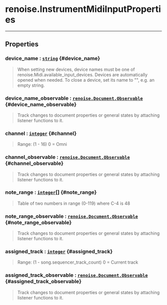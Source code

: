 # renoise.InstrumentMidiInputProperties  

<!-- toc -->
  

---  
## Properties
### device_name : [`string`](../../API/builtins/string.md) {#device_name}
> When setting new devices, device names must be one of
> renoise.Midi.available_input_devices.
> Devices are automatically opened when needed. To close a device, set its
> name to "", e.g. an empty string.

### device_name_observable : [`renoise.Document.Observable`](../../API/renoise/renoise.Document.Observable.md) {#device_name_observable}
> Track changes to document properties or general states by attaching listener
> functions to it.

### channel : [`integer`](../../API/builtins/integer.md) {#channel}
> Range: (1 - 16) 0 = Omni

### channel_observable : [`renoise.Document.Observable`](../../API/renoise/renoise.Document.Observable.md) {#channel_observable}
> Track changes to document properties or general states by attaching listener
> functions to it.

### note_range : [`integer`](../../API/builtins/integer.md)[] {#note_range}
> Table of two numbers in range (0-119) where C-4 is 48

### note_range_observable : [`renoise.Document.Observable`](../../API/renoise/renoise.Document.Observable.md) {#note_range_observable}
> Track changes to document properties or general states by attaching listener
> functions to it.

### assigned_track : [`integer`](../../API/builtins/integer.md) {#assigned_track}
> Range: (1 - song.sequencer_track_count) 0 = Current track

### assigned_track_observable : [`renoise.Document.Observable`](../../API/renoise/renoise.Document.Observable.md) {#assigned_track_observable}
> Track changes to document properties or general states by attaching listener
> functions to it.

  

